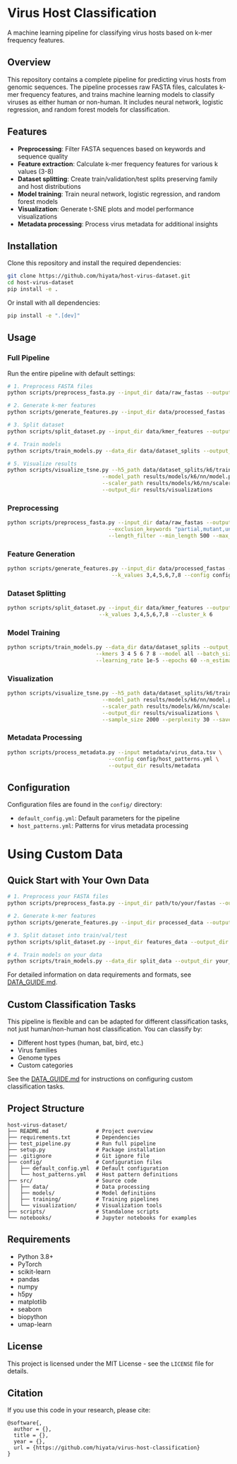 # Virus Host Classification

A machine learning pipeline for classifying virus hosts based on k-mer frequency features.

## Overview

This repository contains a complete pipeline for predicting virus hosts from genomic sequences. The pipeline processes raw FASTA files, calculates k-mer frequency features, and trains machine learning models to classify viruses as either human or non-human. It includes neural network, logistic regression, and random forest models for classification.

## Features

- **Preprocessing**: Filter FASTA sequences based on keywords and sequence quality
- **Feature extraction**: Calculate k-mer frequency features for various k values (3-8)
- **Dataset splitting**: Create train/validation/test splits preserving family and host distributions
- **Model training**: Train neural network, logistic regression, and random forest models
- **Visualization**: Generate t-SNE plots and model performance visualizations
- **Metadata processing**: Process virus metadata for additional insights

## Installation

Clone this repository and install the required dependencies:

```bash
git clone https://github.com/hiyata/host-virus-dataset.git
cd host-virus-dataset
pip install -e .
```

Or install with all dependencies:

```bash
pip install -e ".[dev]"
```

## Usage

### Full Pipeline

Run the entire pipeline with default settings:

```bash
# 1. Preprocess FASTA files
python scripts/preprocess_fasta.py --input_dir data/raw_fastas --output_dir data/processed_fastas

# 2. Generate k-mer features
python scripts/generate_features.py --input_dir data/processed_fastas --output_dir data/kmer_features

# 3. Split dataset
python scripts/split_dataset.py --input_dir data/kmer_features --output_dir data/dataset_splits

# 4. Train models
python scripts/train_models.py --data_dir data/dataset_splits --output_dir results/models

# 5. Visualize results
python scripts/visualize_tsne.py --h5_path data/dataset_splits/k6/train.h5 \
                              --model_path results/models/k6/nn/model.pt \
                              --scaler_path results/models/k6/nn/scaler.pkl \
                              --output_dir results/visualizations
```

### Preprocessing

```bash
python scripts/preprocess_fasta.py --input_dir data/raw_fastas --output_dir data/processed_fastas \
                                --exclusion_keywords "partial,mutant,unverified,bac,clone" \
                                --length_filter --min_length 500 --max_length 50000
```

### Feature Generation

```bash
python scripts/generate_features.py --input_dir data/processed_fastas --output_dir data/kmer_features \
                                 --k_values 3,4,5,6,7,8 --config config/default_config.yml
```

### Dataset Splitting

```bash
python scripts/split_dataset.py --input_dir data/kmer_features --output_dir data/dataset_splits \
                             --k_values 3,4,5,6,7,8 --cluster_k 6
```

### Model Training

```bash
python scripts/train_models.py --data_dir data/dataset_splits --output_dir results/models \
                            --kmers 3 4 5 6 7 8 --model all --batch_size 64 \
                            --learning_rate 1e-5 --epochs 60 --n_estimators 100
```

### Visualization

```bash
python scripts/visualize_tsne.py --h5_path data/dataset_splits/k6/train.h5 \
                              --model_path results/models/k6/nn/model.pt \
                              --scaler_path results/models/k6/nn/scaler.pkl \
                              --output_dir results/visualizations \
                              --sample_size 2000 --perplexity 30 --save_coords
```

### Metadata Processing

```bash
python scripts/process_metadata.py --input metadata/virus_data.tsv \
                                --config config/host_patterns.yml \
                                --output_dir results/metadata
```

## Configuration

Configuration files are found in the `config/` directory:

- `default_config.yml`: Default parameters for the pipeline
- `host_patterns.yml`: Patterns for virus metadata processing

# Using Custom Data

## Quick Start with Your Own Data

```bash
# 1. Preprocess your FASTA files
python scripts/preprocess_fasta.py --input_dir path/to/your/fastas --output_dir processed_data

# 2. Generate k-mer features
python scripts/generate_features.py --input_dir processed_data --output_dir features_data

# 3. Split dataset into train/val/test
python scripts/split_dataset.py --input_dir features_data --output_dir split_data

# 4. Train models on your data
python scripts/train_models.py --data_dir split_data --output_dir your_results
```

For detailed information on data requirements and formats, see [DATA_GUIDE.md](DATA_GUIDE.md).

## Custom Classification Tasks

This pipeline is flexible and can be adapted for different classification tasks, not just human/non-human host classification. You can classify by:

- Different host types (human, bat, bird, etc.)
- Virus families
- Genome types
- Custom categories

See the [DATA_GUIDE.md](DATA_GUIDE.md) for instructions on configuring custom classification tasks.

## Project Structure

```
host-virus-dataset/
├── README.md               # Project overview
├── requirements.txt        # Dependencies
├── test_pipeline.py        # Run full pipeline
├── setup.py                # Package installation
├── .gitignore              # Git ignore file
├── config/                 # Configuration files
│   ├── default_config.yml  # Default configuration
│   └── host_patterns.yml   # Host pattern definitions
├── src/                    # Source code
│   ├── data/               # Data processing
│   ├── models/             # Model definitions
│   ├── training/           # Training pipelines
│   └── visualization/      # Visualization tools
├── scripts/                # Standalone scripts
└── notebooks/              # Jupyter notebooks for examples
```

## Requirements

- Python 3.8+
- PyTorch
- scikit-learn
- pandas
- numpy
- h5py
- matplotlib
- seaborn
- biopython
- umap-learn

## License

This project is licensed under the MIT License - see the `LICENSE` file for details.

## Citation

If you use this code in your research, please cite:

```
@software{,
  author = {},
  title = {},
  year = {},
  url = {https://github.com/hiyata/virus-host-classification}
}
```